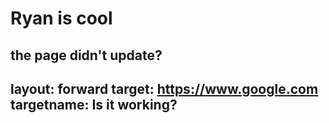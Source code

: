 # Ryan is cool

the page didn't update?
---
layout: forward
target: https://www.google.com
targetname: Is it working?
---

